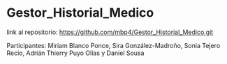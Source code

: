 # Gestor_Historial_Medico
 
link al repositorio: https://github.com/mbp4/Gestor_Historial_Medico.git

Participantes: Miriam Blanco Ponce, Sira González-Madroño, Sonia Tejero Recio, Adrián Thierry Puyo Olías y Daniel Sousa
